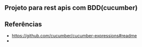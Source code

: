 ## Projeto para rest apis com BDD(cucumber)


## Referências
- https://github.com/cucumber/cucumber-expressions#readme
- 